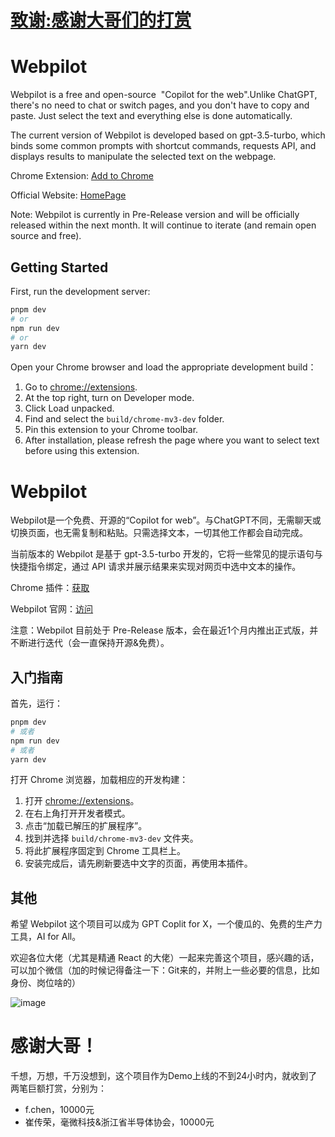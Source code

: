 # [致谢:感谢大哥们的打赏](#%E6%84%9F%E8%B0%A2%E5%A4%A7%E5%93%A5)



# Webpilot

Webpilot is a free and open-source  "Copilot for the web".Unlike ChatGPT, there's no need to chat or switch pages, and you don't have to copy and paste. Just select the text and everything else is done automatically.
 
The current version of Webpilot is developed based on gpt-3.5-turbo, which binds some common prompts with shortcut commands, requests API, and displays results to manipulate the selected text on the webpage.

Chrome Extension: [Add to Chrome](https://chrome.google.com/webstore/detail/Webpilot/biaggnjibplcfekllonekbonhfgchopo?utm_source=link&amp;utm_medium=git&amp)

Official Website: [HomePage](https://www.Webpilot.ai/)

Note: Webpilot is currently in Pre-Release version and will be officially released within the next month. It will continue to iterate (and remain open source and free).

## Getting Started

First, run the development server:

```bash
pnpm dev
# or
npm run dev
# or
yarn dev
```

Open your Chrome browser and load the appropriate development build：

1. Go to [chrome://extensions](chrome://extensions).
2. At the top right, turn on Developer mode.
3. Click Load unpacked.
4. Find and select the `build/chrome-mv3-dev` folder.
5. Pin this extension to your Chrome toolbar.
6. After installation, please refresh the page where you want to select text before using this extension.

# Webpilot
Webpilot是一个免费、开源的“Copilot for web”。与ChatGPT不同，无需聊天或切换页面，也无需复制和粘贴。只需选择文本，一切其他工作都会自动完成。

当前版本的 Webpilot 是基于 gpt-3.5-turbo 开发的，它将一些常见的提示语句与快捷指令绑定，通过 API 请求并展示结果来实现对网页中选中文本的操作。

Chrome 插件：[获取](https://chrome.google.com/webstore/detail/Webpilot/biaggnjibplcfekllonekbonhfgchopo?utm_source=link&amp;utm_medium=git&amp)

Webpilot 官网：[访问](https://www.Webpilot.ai/)

注意：Webpilot 目前处于 Pre-Release 版本，会在最近1个月内推出正式版，并不断进行迭代（会一直保持开源&免费）。


## 入门指南

首先，运行：

```bash
pnpm dev
# 或者
npm run dev
# 或者
yarn dev
```

打开 Chrome 浏览器，加载相应的开发构建：

1. 打开 [chrome://extensions](chrome://extensions)。
2. 在右上角打开开发者模式。
3. 点击“加载已解压的扩展程序”。
4. 找到并选择 `build/chrome-mv3-dev` 文件夹。
5. 将此扩展程序固定到 Chrome 工具栏上。
6. 安装完成后，请先刷新要选中文字的页面，再使用本插件。


## 其他

希望 Webpilot 这个项目可以成为 GPT Coplit for X，一个傻瓜的、免费的生产力工具，AI for All。

欢迎各位大佬（尤其是精通 React 的大佬）一起来完善这个项目，感兴趣的话，可以加个微信（加的时候记得备注一下：Git来的，并附上一些必要的信息，比如身份、岗位啥的）

![image](https://user-images.githubusercontent.com/6043666/224199335-55b16eee-1c04-43cd-985c-27ccec9ab731.png)


# 感谢大哥！
千想，万想，千万没想到，这个项目作为Demo上线的不到24小时内，就收到了两笔巨额打赏，分别为：
- f.chen，10000元
- 崔传荣，毫微科技&浙江省半导体协会，10000元

